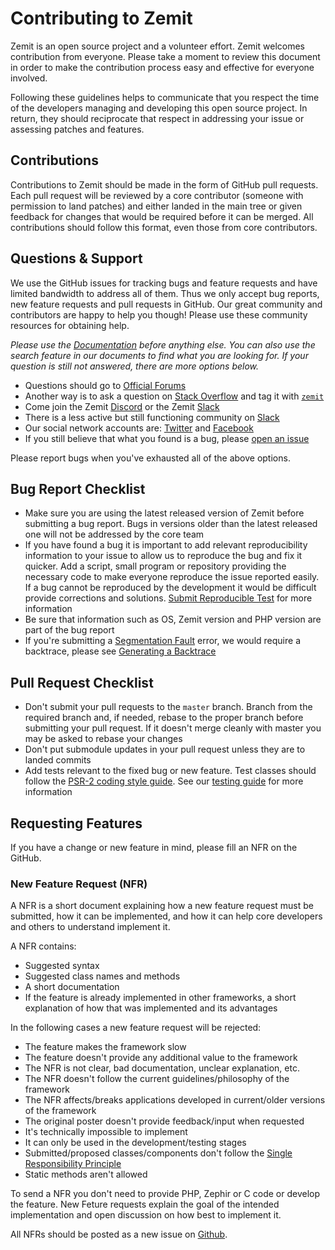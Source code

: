 # Contributing to Zemit

Zemit is an open source project and a volunteer effort. Zemit welcomes contribution from everyone.
Please take a moment to review this document in order to make the contribution process easy and effective for everyone
involved.

Following these guidelines helps to communicate that you respect the time of the developers managing and developing this
open source project. In return, they should reciprocate that respect in addressing your issue or assessing patches and
features.

## Contributions

Contributions to Zemit should be made in the form of GitHub pull requests.
Each pull request will be reviewed by a core contributor (someone with permission to land patches) and either landed in
the main tree or given feedback for changes that would be required before it can be merged. All contributions should
follow this format, even those from core contributors.

## Questions & Support

We use the GitHub issues for tracking bugs and feature requests and have limited bandwidth to address all of them. Thus
we only accept bug reports, new feature requests and pull requests in GitHub. Our great community and contributors are
happy to help you though! Please use these community resources for obtaining help.

_Please use the [Documentation](https://docs.zemit.com) before anything else. You can also use the search feature
in our documents to find what you are looking for. If your question is still not answered, there are more options below._

* Questions should go to [Official Forums](https://forum.zemit.com)
* Another way is to ask a question on [Stack Overflow](https://stackoverflow.com/) and tag it with
  [`zemit`](https://stackoverflow.com/questions/tagged/zemit)
* Come join the Zemit [Discord](https://discord.zemit.com) or the Zemit [Slack](https://slack.zemit.com)
* There is a less active but still functioning community on [Slack](https://zemit.link/slack)
* Our social network accounts are: [Twitter](https://twitter.zemit.com) and [Facebook](https://facebook.zemit.com)
* If you still believe that what you found is a bug, please
  [open an issue](https://github.com/zemit-cms/core/issues/new)

Please report bugs when you've exhausted all of the above options.

## Bug Report Checklist

* Make sure you are using the latest released version of Zemit before submitting a bug report.
  Bugs in versions older than the latest released one will not be addressed by the core team
* If you have found a bug it is important to add relevant reproducibility information to your issue to allow us 
  to reproduce the bug and fix it quicker. Add a script, small program or repository providing the necessary code to 
  make everyone reproduce the issue reported easily. If a bug cannot be reproduced by the development it would be
  difficult provide corrections and solutions.
  [Submit Reproducible Test](https://docs.zemit.com/en/latest/reproducible-tests) for more information
* Be sure that information such as OS, Zemit version and PHP version are part of the bug report
* If you're submitting a [Segmentation Fault](https://en.wikipedia.org/wiki/Segmentation_fault) error, we would require
  a backtrace, please see [Generating a Backtrace](https://docs.zemit.com/en/latest/generating-backtrace)

## Pull Request Checklist

* Don't submit your pull requests to the `master` branch. Branch from the required branch and,
  if needed, rebase to the proper branch before submitting your pull request.
  If it doesn't merge cleanly with master you may be asked to rebase your changes
* Don't put submodule updates in your pull request unless they are to landed commits
* Add tests relevant to the fixed bug or new feature. Test classes should follow the
  [PSR-2 coding style guide](https://github.com/php-fig/fig-standards/blob/master/accepted/PSR-2-coding-style-guide.md).
  See our [testing guide](https://github.com/zemit/czemit/blob/master/tests/README.md) for more information

## Requesting Features

If you have a change or new feature in mind, please fill an NFR on the GitHub.

### New Feature Request (NFR)

A NFR is a short document explaining how a new feature request must be submitted, how it can be implemented, and how it can help core developers and others to understand implement it.

A NFR contains:
* Suggested syntax
* Suggested class names and methods
* A short documentation
* If the feature is already implemented in other frameworks, a short explanation of how that was implemented and its advantages

In the following cases a new feature request will be rejected:
* The feature makes the framework slow
* The feature doesn't provide any additional value to the framework
* The NFR is not clear, bad documentation, unclear explanation, etc.
* The NFR doesn't follow the current guidelines/philosophy of the framework
* The NFR affects/breaks applications developed in current/older versions of the framework
* The original poster doesn't provide feedback/input when requested
* It's technically impossible to implement
* It can only be used in the development/testing stages
* Submitted/proposed classes/components don't follow the [Single Responsibility Principle][SRP]
* Static methods aren't allowed

To send a NFR you don't need to provide PHP, Zephir or C code or develop the feature. New Feture requests explain the goal of the intended implementation and open discussion on how best to implement it.

All NFRs should be posted as a new issue on [Github][github-issues].

[SRP]: http://en.wikipedia.org/wiki/Single_responsibility_principle
[github-issues]: https://github.com/zemit-cms/core/issues

